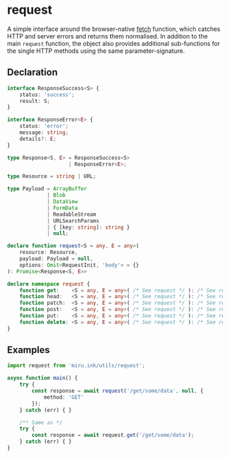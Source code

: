 # request <Badge text="v0.1.0" />

A simple interface around the browser-native [fetch](https://developer.mozilla.org/en-US/docs/Web/API/Fetch_API) 
function, which catches HTTP and server errors and returns them normalised. In addition to the main 
`request` function, the object also provides additional sub-functions for the single HTTP methods 
using the same parameter-signature.

## Declaration

```ts
interface ResponseSuccess<S> {
    status: 'success';
    result: S;
}

interface ResponseError<E> {
    status: 'error';
    message: string;
    details?: E;
}

type Response<S, E> = ResponseSuccess<S> 
                    | ResponseError<E>;

type Resource = string | URL;

type Payload = ArrayBuffer 
             | Blob 
             | DataView 
             | FormData 
             | ReadableStream 
             | URLSearchParams 
             | { [key: string]: string }
             | null;

declare function request<S = any, E = any>(
    resource: Resource, 
    payload: Payload = null, 
    options: Omit<RequestInit, 'body'> = {}
): Promise<Response<S, E>>

declare namespace request {
    function get:    <S = any, E = any>( /* See request */ ): /* See request */
    function head:   <S = any, E = any>( /* See request */ ): /* See request */
    function patch:  <S = any, E = any>( /* See request */ ): /* See request */
    function post:   <S = any, E = any>( /* See request */ ): /* See request */
    function put:    <S = any, E = any>( /* See request */ ): /* See request */
    function delete: <S = any, E = any>( /* See request */ ): /* See request */
}
```

## Examples

```ts
import request from 'miru.ink/utils/request';

async function main() {
    try {
        const response = await request('/get/some/data', null, {
            method: 'GET'
        });
    } catch (err) { }

    /** Same as */
    try {
        const response = await request.get('/get/some/data');
    } catch (err) { }
}
```
